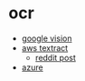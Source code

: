 # ocr
- [google vision](https://cloud.google.com/vision/docs/ocr#vision_text_detection-python)
- [aws textract](https://aws.amazon.com/textract/)
  - [reddit post](https://www.reddit.com/r/aws/comments/m1uv6w/aws_textract_pros_and_cons/)
- [azure](https://docs.microsoft.com/en-us/azure/cognitive-services/computer-vision/concept-recognizing-text)
